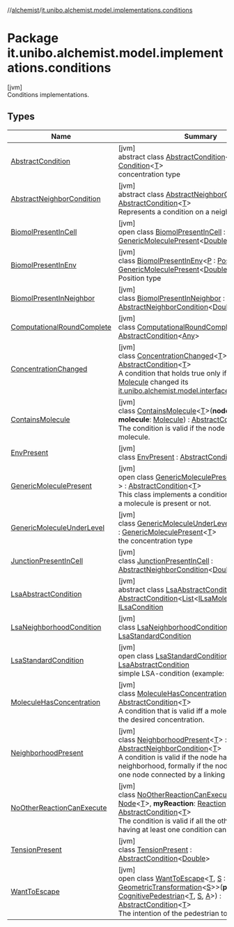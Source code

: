 //[alchemist](../../index.md)/[it.unibo.alchemist.model.implementations.conditions](index.md)

# Package it.unibo.alchemist.model.implementations.conditions

[jvm]\
Conditions implementations.

## Types

| Name | Summary |
|---|---|
| [AbstractCondition](-abstract-condition/index.md) | [jvm]<br>abstract class [AbstractCondition](-abstract-condition/index.md)<[T](-abstract-condition/index.md)> : [Condition](../it.unibo.alchemist.model.interfaces/-condition/index.md)<[T](../it.unibo.alchemist.model.implementations.layers/-uniform-layer/index.md)> <br>concentration type |
| [AbstractNeighborCondition](-abstract-neighbor-condition/index.md) | [jvm]<br>abstract class [AbstractNeighborCondition](-abstract-neighbor-condition/index.md)<[T](-abstract-neighbor-condition/index.md)> : [AbstractCondition](-abstract-condition/index.md)<[T](-neighborhood-present/index.md)> <br>Represents a condition on a neighbor. |
| [BiomolPresentInCell](-biomol-present-in-cell/index.md) | [jvm]<br>open class [BiomolPresentInCell](-biomol-present-in-cell/index.md) : [GenericMoleculePresent](-generic-molecule-present/index.md)<[Double](https://docs.oracle.com/javase/8/docs/api/java/lang/Double.html)> |
| [BiomolPresentInEnv](-biomol-present-in-env/index.md) | [jvm]<br>class [BiomolPresentInEnv](-biomol-present-in-env/index.md)<[P](-biomol-present-in-env/index.md) : [Position](../it.unibo.alchemist.model.interfaces/-position/index.md)<out [P](../it.unibo.alchemist.model.implementations.environments/-abstract2-d-environment/index.md)>?> : [GenericMoleculePresent](-generic-molecule-present/index.md)<[Double](https://docs.oracle.com/javase/8/docs/api/java/lang/Double.html)> <br>Position type |
| [BiomolPresentInNeighbor](-biomol-present-in-neighbor/index.md) | [jvm]<br>class [BiomolPresentInNeighbor](-biomol-present-in-neighbor/index.md) : [AbstractNeighborCondition](-abstract-neighbor-condition/index.md)<[Double](https://docs.oracle.com/javase/8/docs/api/java/lang/Double.html)> |
| [ComputationalRoundComplete](-computational-round-complete/index.md) | [jvm]<br>class [ComputationalRoundComplete](-computational-round-complete/index.md) : [AbstractCondition](-abstract-condition/index.md)<[Any](https://kotlinlang.org/api/latest/jvm/stdlib/kotlin/-any/index.html)> |
| [ConcentrationChanged](-concentration-changed/index.md) | [jvm]<br>class [ConcentrationChanged](-concentration-changed/index.md)<[T](-concentration-changed/index.md)> : [AbstractCondition](-abstract-condition/index.md)<[T](../it.unibo.alchemist.model.implementations.layers/-uniform-layer/index.md)> <br>A condition that holds true only if the tracked [Molecule](../it.unibo.alchemist.model.interfaces/-molecule/index.md) changed its [it.unibo.alchemist.model.interfaces.Concentration](../it.unibo.alchemist.model.interfaces/-concentration/index.md). |
| [ContainsMolecule](-contains-molecule/index.md) | [jvm]<br>class [ContainsMolecule](-contains-molecule/index.md)<[T](-contains-molecule/index.md)>(**node**: [Node](../it.unibo.alchemist.model.interfaces/-node/index.md)<[T](-contains-molecule/index.md)>, **molecule**: [Molecule](../it.unibo.alchemist.model.interfaces/-molecule/index.md)) : [AbstractCondition](-abstract-condition/index.md)<[T](-contains-molecule/index.md)> <br>The condition is valid if the node contains the molecule. |
| [EnvPresent](-env-present/index.md) | [jvm]<br>class [EnvPresent](-env-present/index.md) : [AbstractCondition](-abstract-condition/index.md)<[Double](https://docs.oracle.com/javase/8/docs/api/java/lang/Double.html)> |
| [GenericMoleculePresent](-generic-molecule-present/index.md) | [jvm]<br>open class [GenericMoleculePresent](-generic-molecule-present/index.md)<[T](-generic-molecule-present/index.md) : [Number](https://docs.oracle.com/javase/8/docs/api/java/lang/Number.html)?> : [AbstractCondition](-abstract-condition/index.md)<[T](-neighborhood-present/index.md)> <br>This class implements a condition which checks if a molecule is present or not. |
| [GenericMoleculeUnderLevel](-generic-molecule-under-level/index.md) | [jvm]<br>class [GenericMoleculeUnderLevel](-generic-molecule-under-level/index.md)<[T](-generic-molecule-under-level/index.md) : [Number](https://docs.oracle.com/javase/8/docs/api/java/lang/Number.html)?> : [GenericMoleculePresent](-generic-molecule-present/index.md)<[T](-neighborhood-present/index.md)> <br>the concentration type |
| [JunctionPresentInCell](-junction-present-in-cell/index.md) | [jvm]<br>class [JunctionPresentInCell](-junction-present-in-cell/index.md) : [AbstractNeighborCondition](-abstract-neighbor-condition/index.md)<[Double](https://docs.oracle.com/javase/8/docs/api/java/lang/Double.html)> |
| [LsaAbstractCondition](-lsa-abstract-condition/index.md) | [jvm]<br>abstract class [LsaAbstractCondition](-lsa-abstract-condition/index.md) : [AbstractCondition](-abstract-condition/index.md)<[List](https://docs.oracle.com/javase/8/docs/api/java/util/List.html)<[ILsaMolecule](../it.unibo.alchemist.model.interfaces/-i-lsa-molecule/index.md)>> , [ILsaCondition](../it.unibo.alchemist.model.interfaces/-i-lsa-condition/index.md) |
| [LsaNeighborhoodCondition](-lsa-neighborhood-condition/index.md) | [jvm]<br>class [LsaNeighborhoodCondition](-lsa-neighborhood-condition/index.md) : [LsaStandardCondition](-lsa-standard-condition/index.md) |
| [LsaStandardCondition](-lsa-standard-condition/index.md) | [jvm]<br>open class [LsaStandardCondition](-lsa-standard-condition/index.md) : [LsaAbstractCondition](-lsa-abstract-condition/index.md)<br>simple LSA-condition (example: <grad,X,1>). |
| [MoleculeHasConcentration](-molecule-has-concentration/index.md) | [jvm]<br>class [MoleculeHasConcentration](-molecule-has-concentration/index.md)<[T](-molecule-has-concentration/index.md)> : [AbstractCondition](-abstract-condition/index.md)<[T](../it.unibo.alchemist.model.implementations.layers/-uniform-layer/index.md)> <br>A condition that is valid iff a molecule has exactly the desired concentration. |
| [NeighborhoodPresent](-neighborhood-present/index.md) | [jvm]<br>class [NeighborhoodPresent](-neighborhood-present/index.md)<[T](-neighborhood-present/index.md)> : [AbstractNeighborCondition](-abstract-neighbor-condition/index.md)<[T](-neighborhood-present/index.md)> <br>A condition is valid if the node has a neighborhood, formally if the node has at least one node connected by a linking rule. |
| [NoOtherReactionCanExecute](-no-other-reaction-can-execute/index.md) | [jvm]<br>class [NoOtherReactionCanExecute](-no-other-reaction-can-execute/index.md)<[T](-no-other-reaction-can-execute/index.md)>(**node**: [Node](../it.unibo.alchemist.model.interfaces/-node/index.md)<[T](-no-other-reaction-can-execute/index.md)>, **myReaction**: [Reaction](../it.unibo.alchemist.model.interfaces/-reaction/index.md)<[T](-no-other-reaction-can-execute/index.md)>) : [AbstractCondition](-abstract-condition/index.md)<[T](-no-other-reaction-can-execute/index.md)> <br>The condition is valid if all the other reactions having at least one condition can not execute. |
| [TensionPresent](-tension-present/index.md) | [jvm]<br>class [TensionPresent](-tension-present/index.md) : [AbstractCondition](-abstract-condition/index.md)<[Double](https://docs.oracle.com/javase/8/docs/api/java/lang/Double.html)> |
| [WantToEscape](-want-to-escape/index.md) | [jvm]<br>open class [WantToEscape](-want-to-escape/index.md)<[T](-want-to-escape/index.md), [S](-want-to-escape/index.md) : [Vector](../it.unibo.alchemist.model.interfaces.geometry/-vector/index.md)<[S](-want-to-escape/index.md)>, [A](-want-to-escape/index.md) : [GeometricTransformation](../it.unibo.alchemist.model.interfaces.geometry/-geometric-transformation/index.md)<[S](-want-to-escape/index.md)>>(**pedestrian**: [CognitivePedestrian](../it.unibo.alchemist.model.interfaces/-cognitive-pedestrian/index.md)<[T](-want-to-escape/index.md), [S](-want-to-escape/index.md), [A](-want-to-escape/index.md)>) : [AbstractCondition](-abstract-condition/index.md)<[T](-want-to-escape/index.md)> <br>The intention of the pedestrian to evacuate or not. |
